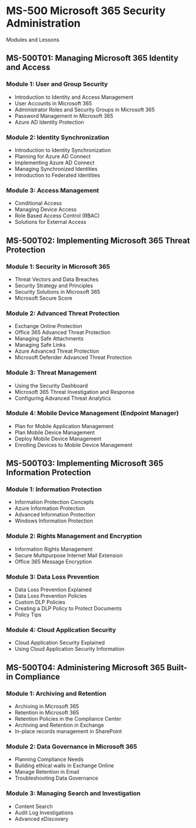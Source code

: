 # MS-500 Microsoft 365 Security Administration

Modules and Lessons

## MS-500T01: Managing Microsoft 365 Identity and Access

### Module 1: User and Group Security

* Introduction to Identity and Access Management
* User Accounts in Microsoft 365 
* Administrator Roles and Security Groups in Microsoft 365 
* Password Management in Microsoft 365 
* Azure AD Identity Protection

### Module 2: Identity Synchronization

* Introduction to Identity Synchronization 
* Planning for Azure AD Connect 
* Implementing Azure AD Connect 
* Managing Synchronized Identities
* Introduction to Federated Identities 

### Module 3: Access Management

* Conditional Access 
* Managing Device Access 
* Role Based Access Control (RBAC) 
* Solutions for External Access

## MS-500T02: Implementing Microsoft 365 Threat Protection

### Module 1: Security in Microsoft 365

* Threat Vectors and Data Breaches
* Security Strategy and Principles
* Security Solutions in Microsoft 365
* Microsoft Secure Score

### Module 2: Advanced Threat Protection

* Exchange Online Protection
* Office 365 Advanced Threat Protection
* Managing Safe Attachments
* Managing Safe Links
* Azure Advanced Threat Protection
* Microsoft Defender Advanced Threat Protection

### Module 3: Threat Management

* Using the Security Dashboard
* Microsoft 365 Threat Investigation and Response
* Configuring Advanced Threat Analytics

### Module 4: Mobile Device Management (Endpoint Manager)

* Plan for Mobile Application Management 
* Plan Mobile Device Management 
* Deploy Mobile Device Management 
* Enrolling Devices to Mobile Device Management

## MS-500T03: Implementing Microsoft 365 Information Protection

### Module 1: Information Protection

* Information Protection Concepts
* Azure Information Protection
* Advanced Information Protection
* Windows Information Protection

### Module 2: Rights Management and Encryption

* Information Rights Management 
* Secure Multipurpose Internet Mail Extension 
* Office 365 Message Encryption

### Module 3: Data Loss Prevention

* Data Loss Prevention Explained
* Data Loss Prevention Policies
* Custom DLP Policies
* Creating a DLP Policy to Protect Documents
* Policy Tips

### Module 4: Cloud Application Security

* Cloud Application Security Explained
* Using Cloud Application Security Information 

## MS-500T04: Administering Microsoft 365 Built-in Compliance

### Module 1: Archiving and Retention

* Archiving in Microsoft 365
* Retention in Microsoft 365
* Retention Policies in the Compliance Center
* Archiving and Retention in Exchange
* In-place records management in SharePoint

### Module 2: Data Governance in Microsoft 365

* Planning Compliance Needs
* Building ethical walls in Exchange Online
* Manage Retention in Email
* Troubleshooting Data Governance

### Module 3: Managing Search and Investigation

* Content Search
* Audit Log Investigations
* Advanced eDiscovery

